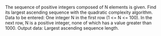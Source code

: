 The sequence of positive integers composed of N elements is given. Find its largest ascending sequence with the quadratic complexity algorithm.
Data to be entered: One integer N in the first row (1 <= N <= 100). In the next row, N is a positive integer, none of which has a value greater than 1000.
Output data: Largest ascending sequence length.

